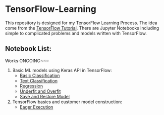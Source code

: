 # TensorFlow-Learning
This repository is designed for my TensorFlow Learning Process. The idea come from the [TensorFlow Tutorial](https://www.tensorflow.org/tutorials).
There are Jupyter Notebooks including simple to complicated problems and models written with TensorFlow.

## Notebook List:
Works ONGOING~~~
1. Basic ML models using Keras API in TensorFlow:
    * [Basic Classification](https://github.com/zhangjh915/TensorFlow-Learning/blob/master/01_Basic_Classification.ipynb)
    * [Text Classification](https://github.com/zhangjh915/TensorFlow-Learning/blob/master/02_Text_Classification.ipynb)
    * [Regression](https://github.com/zhangjh915/TensorFlow-Learning/blob/master/03_Regression.ipynb)
    * [Underfit and Overfit](https://github.com/zhangjh915/TensorFlow-Learning/blob/master/04_Underfit_and_Overfit.ipynb)
    * [Save and Restore Model](https://github.com/zhangjh915/TensorFlow-Learning/blob/master/05_Save_and_Restore_Model.ipynb)
2. TensorFlow basics and customer model construction:
    * [Eager Execution](https://github.com/zhangjh915/TensorFlow-Learning/blob/master/06_Eager_Execution.ipynb)

